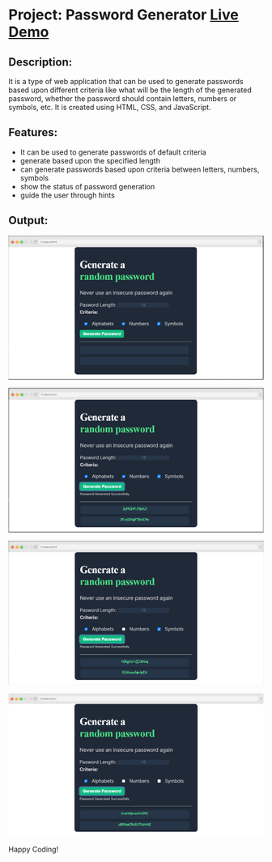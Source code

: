 # Project: Password Generator <a href="https://endearing-snickerdoodle-5babc6.netlify.app/"> Live Demo </a>

## Description:
It is a type of web application that can be used to generate passwords based upon different criteria like what will be the length of the generated password, whether the password should contain letters, numbers or symbols, etc.  It is created using HTML, CSS, and JavaScript.

## Features:
- It can be used to generate passwords of default criteria
- generate based upon the specified length
- can generate passwords based upon criteria between letters, numbers, symbols
- show the status of password generation
- guide the user through hints

## Output:

![password genrator](image-1.png)

![when three conditions true](image.png)

![when two conditions true](image-2.png)

![when one condition true](image-3.png)





Happy Coding!
